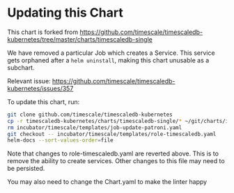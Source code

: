 # Updating this Chart

This chart is forked from https://github.com/timescale/timescaledb-kubernetes/tree/master/charts/timescaledb-single

We have removed a particular Job which creates a Service. This service
gets orphaned after a `helm uninstall`, making this chart unusable as
a subchart.

Relevant issue: https://github.com/timescale/timescaledb-kubernetes/issues/357

To update this chart, run:

```bash
git clone github.com/timescale/timescaledb-kubernetes
cp -r timescaledb-kubernetes/charts/timescaledb-single/* ~/git/charts/incubator/timescale/
rm incubator/timescale/templates/job-update-patroni.yaml
git checkout -- incubator/timescale/templates/role-timescaledb.yaml
helm-docs --sort-values-order=file
```

Note that changes to role-timescaledb.yaml are reverted above. This is to remove the
ability to create services. Other changes to this file may need to be persisted.

You may also need to change the Chart.yaml to make the linter happy
